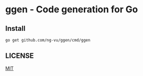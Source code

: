 # ggen - Code generation for Go

## Install

```
go get github.com/ng-vu/ggen/cmd/ggen
```

## LICENSE

[MIT](https://github.com/ng-vu/ggen/blob/master/LICENSE)
